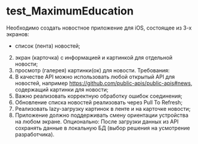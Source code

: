 # test_MaximumEducation

Необходимо создать новостное приложение для iOS, состоящее из 3-х
экранов:
  - список (лента) новостей;
  2. экран (карточка) с информацией и картинкой для отдельной новости;
  3. просмотр (галерея) картинки(ок) для новости.
Требования:
  1. В качестве API можно использовать любой открытый API для
новостей, например https://github.com/public-apis/public-apis#news,
содержащий картинки для новости;
  2. Важно реализовать корректную обработку ошибок соединения;
  3. Обновление списка новостей реализовать через Pull To Refresh;
  4. Реализовать lazy-загрузку картинок в ленте и на карточке новости;
  5. Приложение должно поддерживать смену ориентации устройства на
любом экране.
Опционально:
  После загрузки данных из API сохранять данные в локальную БД (выбор
решения на усмотрение разработчика).
